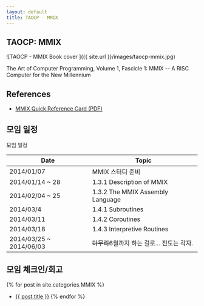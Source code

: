 ```yaml
---
layout: default
title: TAOCP - MMIX
---
```


## TAOCP: MMIX

![TAOCP - MMIX Book cover ]({{ site.url }}/images/taocp-mmix.jpg)

The Art of Computer Programming, Volume 1, Fascicle 1: MMIX -- A RISC Computer for the New Millennium

## References

* [MMIX Quick Reference Card (PDF)]

## 모임 일정

<div>
<div class="panel panel-default">
  <div class="panel-heading">모임 일정</div>
  <div class="panel-body">
    <table class="table table-hover">
      <thead>
        <tr>
          <th>Date</th>
          <th>Topic</th>
        </tr>
      </thead>
      <tbody>
        <tr>
          <td>2014/01/07</td>
          <td>MMIX 스터디 준비</td>
        </tr>
        <tr>
          <td>2014/01/14 ~ 28</td>
          <td>1.3.1 Description of MMIX </td>
        </tr>
        <tr>
          <td>2014/02/04 ~ 25</td>
          <td>1.3.2 The MMIX Assembly Language</td>
        </tr>
        <tr>
          <td>2014/03/4</td>
          <td>1.4.1 Subroutines</td>
        </tr>
        <tr>
          <td>2014/03/11</td>
          <td>1.4.2 Coroutines</td>
        </tr>
        <tr>
          <td>2014/03/18</td>
          <td>1.4.3 Interpretive Routines</td>
        </tr>
        <tr>
          <td>2014/03/25 ~ 2014/06/03</td>
          <td><strike>마무리</strike>6월까지 하는 걸로... 진도는 각자.</td>
        </tr>
      </tbody>
    </table>
  </div>
</div>
</div>

## 모임 체크인/회고

{% for post in site.categories.MMIX %}
*  <a href="{{ post.url }}">{{ post.title }}</a>
{% endfor %}



[MMIX Quick Reference Card (pdf)]: http://mmix.cs.hm.edu/doc/mmix-refcard-a4.pdf
